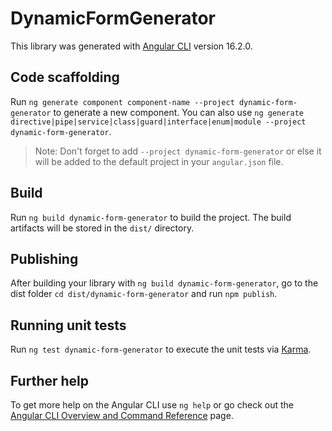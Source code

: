 # DynamicFormGenerator

This library was generated with [Angular CLI](https://github.com/angular/angular-cli) version 16.2.0.

## Code scaffolding

Run `ng generate component component-name --project dynamic-form-generator` to generate a new component. You can also use `ng generate directive|pipe|service|class|guard|interface|enum|module --project dynamic-form-generator`.
> Note: Don't forget to add `--project dynamic-form-generator` or else it will be added to the default project in your `angular.json` file. 

## Build

Run `ng build dynamic-form-generator` to build the project. The build artifacts will be stored in the `dist/` directory.

## Publishing

After building your library with `ng build dynamic-form-generator`, go to the dist folder `cd dist/dynamic-form-generator` and run `npm publish`.

## Running unit tests

Run `ng test dynamic-form-generator` to execute the unit tests via [Karma](https://karma-runner.github.io).

## Further help

To get more help on the Angular CLI use `ng help` or go check out the [Angular CLI Overview and Command Reference](https://angular.io/cli) page.
